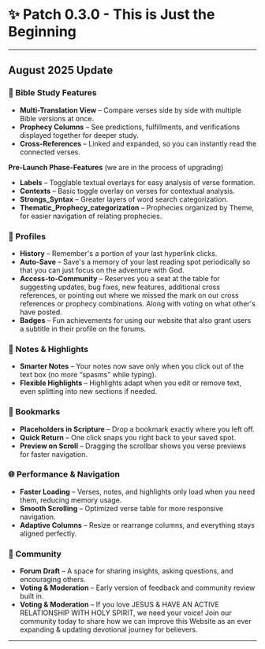 # ✨ Patch 0.3.0 - This is Just the Beginning

---

## **August 2025 Update**

### 📖 Bible Study Features

* **Multi-Translation View** – Compare verses side by side with multiple Bible versions at once.
* **Prophecy Columns** – See predictions, fulfillments, and verifications displayed together for deeper study.
* **Cross-References** – Linked and expanded, so you can instantly read the connected verses.



**Pre-Launch Phase-Features**
(we are in the process of upgrading)

* **Labels** – Togglable textual overlays for easy analysis of verse formation.
* **Contexts** – Basic toggle overlay on verses for contextual analysis.
* **Strongs_Syntax** – Greater layers of word search categorization.
* **Thematic_Prophecy_categorization** – Prophecies organized by Theme, for easier navigation of relating prophecies.



### 📖 Profiles

* **History** – Remember's a portion of your last hyperlink clicks.
* **Auto-Save** – Save's a memory of your last reading spot periodically so that you can just focus on the adventure with God.
* **Access-to-Community** – Reserves you a seat at the table for suggesting updates, bug fixes, new features, additional cross references, or pointing out where we missed the mark on our cross references or prophecy combinations. Along with voting on what other's have posted.
* **Badges** – Fun achievements for using our website that also grant users a subtitle in their profile on the forums.



### 📝 Notes & Highlights

* **Smarter Notes** – Your notes now save only when you click out of the text box (no more “spasms” while typing).
* **Flexible Highlights** – Highlights adapt when you edit or remove text, even splitting into new sections if needed.



### 🔖 Bookmarks

* **Placeholders in Scripture** – Drop a bookmark exactly where you left off.
* **Quick Return** – One click snaps you right back to your saved spot.
* **Preview on Scroll** – Dragging the scrollbar shows you verse previews for faster navigation.



### 🌐 Performance & Navigation

* **Faster Loading** – Verses, notes, and highlights only load when you need them, reducing memory usage.
* **Smooth Scrolling** – Optimized verse table for more responsive navigation.
* **Adaptive Columns** – Resize or rearrange columns, and everything stays aligned perfectly.



### 💬 Community 

* **Forum Draft** – A space for sharing insights, asking questions, and encouraging others.
* **Voting & Moderation** – Early version of feedback and community review built in.
* **Voting & Moderation** – If you love JESUS & HAVE AN ACTIVE RELATIONSHIP WITH HOLY SPIRIT, we need your voice! Join our community today to share how we can improve this Website as an ever expanding & updating devotional journey for believers.

---
